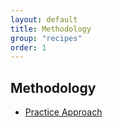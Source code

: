 ```yaml
---
layout: default
title: Methodology
group: "recipes"
order: 1
---
```

## Methodology

- [Practice Approach](/recipes/practice)
